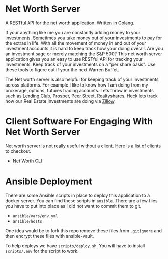 # Net Worth Server

A RESTful API for the net worth application. Written in Golang. 

If your anything like me you are constantly adding money to your investments. Sometimes you take money out of your investments to pay for the extras in life. With all the movement of money in and out of your investment accounts it is hard to keep track how your doing overall. Are you an investment sage or merely matching the S&P 500? This net worth server application gives you an easy to use RESTful API for tracking your investments. Keep track of your investments on a "per share basis". Use these tools to figure out if your the next Warren Buffet.

The Net worth server is also helpful for keeping track of your investments across platforms. For example I like to know how I am doing from my brokerage, options, futures trading accounts. Lets throw in investments such as [Lending Club](https://www.lendingclub.com/), [Prosper](https://www.prosper.com), [Peer Street](https://www.peerstreet.com), [Realtyshares](https://www.realtyshares.com/). Heck lets track how our Real Estate investments are doing via [Zillow](https://www.zillow.com/). 

# Client Software For Engaging With Net Worth Server

Net worth server is not really useful without a client. Here is a list of clients to checkout. 

* [Net Worth CLI](https://github.com/optionscafe/net-worth-cli)

# Ansible Deployment 

There are some Ansible scripts in place to deploy this application to a docker server. You can find these scripts in ```ansible```. There are a few files you have to put into place as I did not want to commit them to git.

* ```ansible/vars/env.yml```
* ```ansible/hosts```

One idea would be to fork this repo remove these files from ```.gitignore``` and then encrypt these files with ansible-vault. 

To help deploys we have ```scripts/deploy.sh```. You will have to install ```scripts/.env``` for the script to work. 